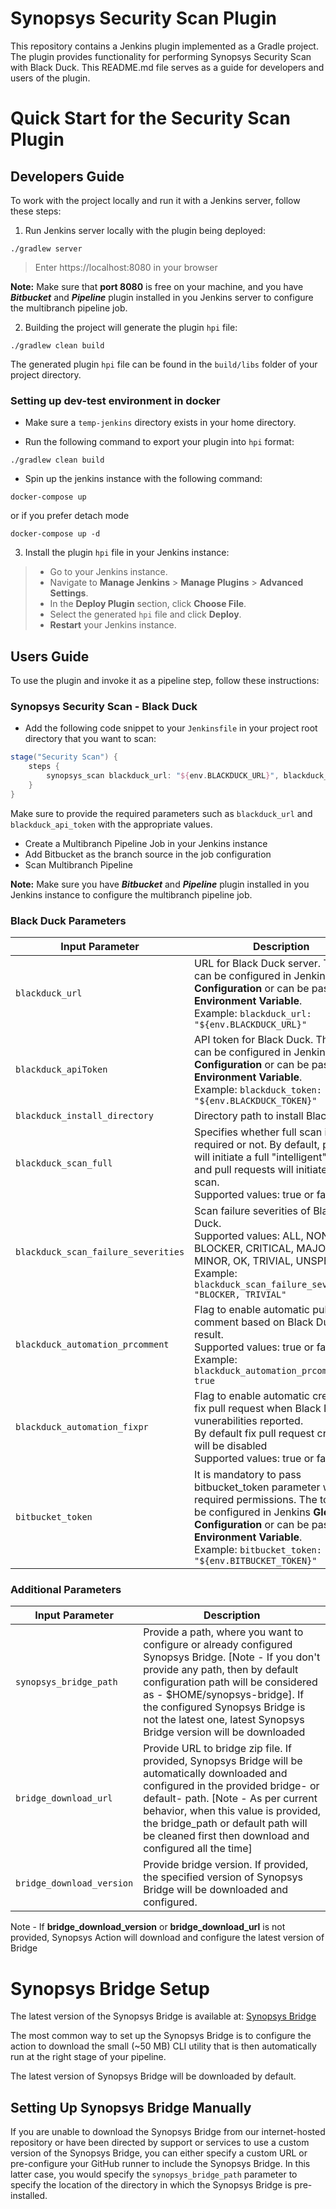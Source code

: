 # Synopsys Security Scan Plugin

This repository contains a Jenkins plugin implemented as a Gradle project. The plugin provides functionality for performing Synopsys Security Scan with Black Duck. This README.md file serves as a guide for developers and users of the plugin.

# Quick Start for the Security Scan Plugin

## Developers Guide

To work with the project locally and run it with a Jenkins server, follow these steps:

1. Run Jenkins server locally with the plugin being deployed:
```
./gradlew server
```
> Enter https://localhost:8080 in your browser

**Note:** Make sure that **port 8080** is free on your machine, and you have 
**_Bitbucket_** and **_Pipeline_** plugin installed in you Jenkins server to configure the multibranch pipeline job.

2. Building the project will generate the plugin `hpi` file:
```
./gradlew clean build
```

The generated plugin `hpi` file can be found in the `build/libs` folder of your project directory.

### Setting up dev-test environment in docker

*  Make sure a `temp-jenkins` directory exists in your home directory.


* Run the following command to export your plugin into `hpi` format:
```
./gradlew clean build
```

* Spin up the jenkins instance with the following command:

```
docker-compose up
```
or if you prefer detach mode
```
docker-compose up -d
```

3. Install the plugin `hpi` file in your Jenkins instance:
>- Go to your Jenkins instance.
>- Navigate to **Manage Jenkins** > **Manage Plugins** > **Advanced Settings**.
>- In the **Deploy Plugin** section, click **Choose File**.
>- Select the generated `hpi` file and click **Deploy**.
>- **Restart** your Jenkins instance.

## Users Guide

To use the plugin and invoke it as a pipeline step, follow these instructions:

### Synopsys Security Scan - Black Duck

- Add the following code snippet to your `Jenkinsfile` in your project root directory that you want to scan:

```groovy
stage("Security Scan") {
    steps {
        synopsys_scan blackduck_url: "${env.BLACKDUCK_URL}", blackduck_api_token: "${env.BLACKDUCK_TOKEN}"
    }
}
```
Make sure to provide the required parameters such as `blackduck_url` and `blackduck_api_token` with the appropriate values.
- Create a Multibranch Pipeline Job in your Jenkins instance
- Add Bitbucket as the branch source in the job configuration
- Scan Multibranch Pipeline

**Note:** Make sure you have **_Bitbucket_** and **_Pipeline_** plugin installed in you Jenkins instance to configure the multibranch pipeline job.

### Black Duck Parameters

| Input Parameter                     | Description                                                                                                                                                                                                                                                | Mandatory / Optional |
|-------------------------------------|------------------------------------------------------------------------------------------------------------------------------------------------------------------------------------------------------------------------------------------------------------|---------------------|
| `blackduck_url`                     | URL for Black Duck server. The URL can be configured in Jenkins **Global Configuration** or can be passed as **Environment Variable**. <br> Example: `blackduck_url: "${env.BLACKDUCK_URL}"` </br>                                                         | Mandatory     |
| `blackduck_apiToken`                | API token for Black Duck. The token can be configured in Jenkins **Global Configuration** or can be passed as **Environment Variable**. <br> Example: `blackduck_token: "${env.BLACKDUCK_TOKEN}"` </br>                                                    | Mandatory     |
| `blackduck_install_directory`       | Directory path to install Black Duck                                                                                                                                                                                                                       | Optional     |
| `blackduck_scan_full`               | Specifies whether full scan is required or not. By default, pushes will initiate a full "intelligent" scan and pull requests will initiate a rapid scan. <br> Supported values: true or false </br>                                                        | Optional     |
| `blackduck_scan_failure_severities` | Scan failure severities of Black Duck. <br> Supported values: ALL, NONE, BLOCKER, CRITICAL, MAJOR, MINOR, OK, TRIVIAL, UNSPECIFIED. <br> Example: `blackduck_scan_failure_severities: "BLOCKER, TRIVIAL"` </br>                                            | Optional |
| `blackduck_automation_prcomment`    | Flag to enable automatic pull request comment based on Black Duck scan result. <br> Supported values: true or false. <br> Example: `blackduck_automation_prcomment: true` </br>                                                                            | Optional    |
| `blackduck_automation_fixpr`        | Flag to enable automatic creation for fix pull request when Black Duck vunerabilities reported. <br> By default fix pull request creation will be disabled <br> Supported values: true or false </br>                                                      | Optional    |
| `bitbucket_token`                   | It is mandatory to pass bitbucket_token parameter with required permissions. The token can be configured in Jenkins **Global Configuration** or can be passed as **Environment Variable**. <br> Example: `bitbucket_token: "${env.BITBUCKET_TOKEN}"` </br> | Mandatory if blackduck_automation_fixpr or blackduck_automation_prcomment is set true |

### Additional Parameters
|Input Parameter |Description                              |
|-----------------|------------------------------------------|
|`synopsys_bridge_path`| Provide a path, where you want to configure or already configured Synopsys Bridge. [Note - If you don't provide any path, then by default configuration path will be considered as - $HOME/synopsys-bridge]. If the configured Synopsys Bridge is not the latest one, latest Synopsys Bridge version will be downloaded          |
| `bridge_download_url`      | Provide URL to bridge zip file. If provided, Synopsys Bridge will be automatically downloaded and configured in the provided bridge- or default- path. [Note - As per current behavior, when this value is provided, the bridge_path or default path will be cleaned first then download and configured all the time]               |
|`bridge_download_version`| Provide bridge version. If provided, the specified version of Synopsys Bridge will be downloaded and configured.              |

Note - If **bridge_download_version** or **bridge_download_url** is not provided, Synopsys Action will download and configure the latest version of Bridge


# Synopsys Bridge Setup

The latest version of the Synopsys Bridge is available at: [Synopsys Bridge](https://sig-repo.synopsys.com/artifactory/bds-integrations-release/com/synopsys/integration/synopsys-bridge/)

The most common way to set up the Synopsys Bridge is to configure the action to download the small (~50 MB) CLI utility that is then automatically run at the right stage of your pipeline.

The latest version of Synopsys Bridge will be downloaded by default.

## Setting Up Synopsys Bridge Manually

If you are unable to download the Synopsys Bridge from our internet-hosted repository or have been directed by support or services to use a custom version of the Synopsys Bridge, you can either specify a custom URL or pre-configure your GitHub runner to include the Synopsys Bridge. In this latter case, you would specify the `synopsys_bridge_path` parameter to specify the location of the directory in which the Synopsys Bridge is pre-installed.
